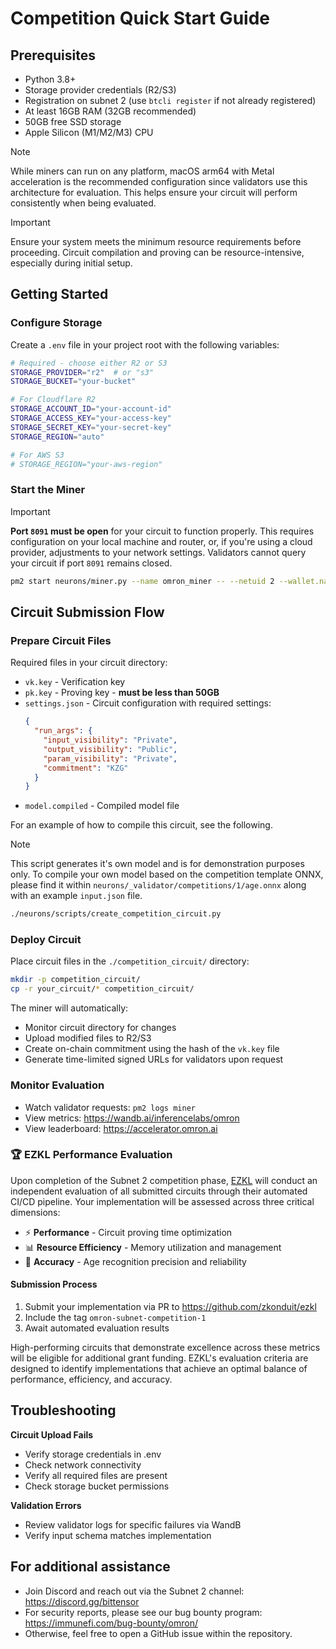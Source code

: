 # Competition Quick Start Guide

## Prerequisites

- Python 3.8+
- Storage provider credentials (R2/S3)
- Registration on subnet 2 (use `btcli register` if not already registered)
- At least 16GB RAM (32GB recommended)
- 50GB free SSD storage
- Apple Silicon (M1/M2/M3) CPU

> [!NOTE]
> While miners can run on any platform, macOS arm64 with Metal acceleration is the recommended configuration since validators use this architecture for evaluation. This helps ensure your circuit will perform consistently when being evaluated.

> [!IMPORTANT]
> Ensure your system meets the minimum resource requirements before proceeding. Circuit compilation and proving can be resource-intensive, especially during initial setup.

## Getting Started

### Configure Storage

Create a `.env` file in your project root with the following variables:

```bash
# Required - choose either R2 or S3
STORAGE_PROVIDER="r2"  # or "s3"
STORAGE_BUCKET="your-bucket"

# For Cloudflare R2
STORAGE_ACCOUNT_ID="your-account-id"
STORAGE_ACCESS_KEY="your-access-key"
STORAGE_SECRET_KEY="your-secret-key"
STORAGE_REGION="auto"

# For AWS S3
# STORAGE_REGION="your-aws-region"
```

### Start the Miner

> [!IMPORTANT]
> **Port `8091` must be open** for your circuit to function properly. This requires configuration on your local machine and router, or, if you're using a cloud provider, adjustments to your network settings. Validators cannot query your circuit if port `8091` remains closed.

```bash
pm2 start neurons/miner.py --name omron_miner -- --netuid 2 --wallet.name your_wallet --logging.debug
```

## Circuit Submission Flow

### Prepare Circuit Files

Required files in your circuit directory:

- `vk.key` - Verification key
- `pk.key` - Proving key - **must be less than 50GB**
- `settings.json` - Circuit configuration with required settings:
  ```json
  {
    "run_args": {
      "input_visibility": "Private",
      "output_visibility": "Public",
      "param_visibility": "Private",
      "commitment": "KZG"
    }
  }
  ```
- `model.compiled` - Compiled model file

For an example of how to compile this circuit, see the following.

> [!NOTE]
> This script generates it's own model and is for demonstration purposes only. To compile your own model based on the competition template ONNX, please find it within `neurons/_validator/competitions/1/age.onnx` along with an example `input.json` file.

```bash
./neurons/scripts/create_competition_circuit.py
```

### Deploy Circuit

Place circuit files in the `./competition_circuit/` directory:

```bash
mkdir -p competition_circuit/
cp -r your_circuit/* competition_circuit/
```

The miner will automatically:

- Monitor circuit directory for changes
- Upload modified files to R2/S3
- Create on-chain commitment using the hash of the `vk.key` file
- Generate time-limited signed URLs for validators upon request

### Monitor Evaluation

- Watch validator requests: `pm2 logs miner`
- View metrics: https://wandb.ai/inferencelabs/omron
- View leaderboard: https://accelerator.omron.ai

### 🏆 EZKL Performance Evaluation

Upon completion of the Subnet 2 competition phase, [EZKL](https://ezkl.xyz) will conduct an independent evaluation of all submitted circuits through their automated CI/CD pipeline. Your implementation will be assessed across three critical dimensions:

- ⚡ **Performance** - Circuit proving time optimization
- 📊 **Resource Efficiency** - Memory utilization and management
- 🎯 **Accuracy** - Age recognition precision and reliability

#### Submission Process

1. Submit your implementation via PR to https://github.com/zkonduit/ezkl
2. Include the tag `omron-subnet-competition-1`
3. Await automated evaluation results

High-performing circuits that demonstrate excellence across these metrics will be eligible for additional grant funding. EZKL's evaluation criteria are designed to identify implementations that achieve an optimal balance of performance, efficiency, and accuracy.

## Troubleshooting

**Circuit Upload Fails**

- Verify storage credentials in .env
- Check network connectivity
- Verify all required files are present
- Check storage bucket permissions

**Validation Errors**

- Review validator logs for specific failures via WandB
- Verify input schema matches implementation

## For additional assistance

- Join Discord and reach out via the Subnet 2 channel: https://discord.gg/bittensor
- For security reports, please see our bug bounty program: https://immunefi.com/bug-bounty/omron/
- Otherwise, feel free to open a GitHub issue within the repository.
